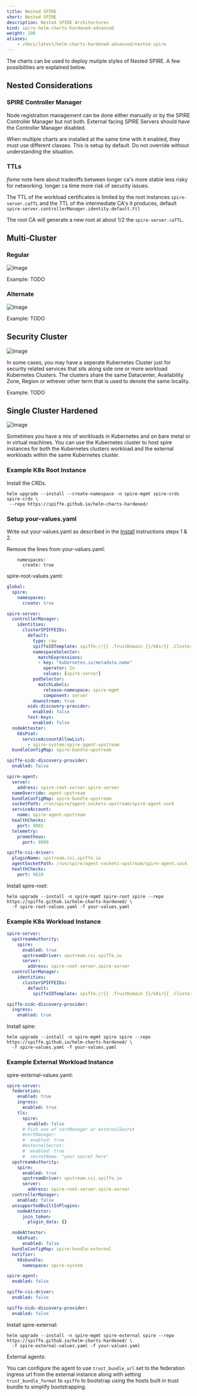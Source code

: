 ```yaml
---
title: Nested SPIRE
short: Nested SPIRE
description: Nested SPIRE Architectures
kind: spire-helm-charts-hardened-advanced
weight: 100
aliases:
    - /docs/latest/helm-charts-hardened-advanced/nested-spire
---
```


The charts can be used to deploy mutiple styles of Nested SPIRE. A few possibilities are explained below.

## Nested Considerations

### SPIRE Controller Manager

Node registration management can be done either manually or by the SPIRE Controller Manager but not both. External facing SPIRE Servers should have the Controller Manager disabled.

When multiple charts are installed at the same time with it enabled, they must use different classes. This is setup by default. Do not override without understanding the situation.

### TTLs


*fixme* note here about tradeoffs between longer ca's more stable less risky for networking. longer ca time more risk of security issues.


The TTL of the workload certificates is limited by the root instances `spire-server.caTTL` and the TTL of the intermediate CA's it produces, default `spire-server.controllerManager.identity.default.ttl`

The root CA will generate a new root at about 1/2 the `spire-server.caTTL`.

## Multi-Cluster

### Regular
![Image](/img/spire-helm-charts-hardened/multicluster.png)

Example: TODO

### Alternate
![Image](/img/spire-helm-charts-hardened/multicluster-alternate.png)

Example: TODO

## Security Cluster

![Image](/img/spire-helm-charts-hardened/securitycluster.png)

In some cases, you may have a seperate Kubernetes Cluster just for security related services that sits along side one or more workload Kubernetes Clusters. The clusters share the same Datacenter, Availability Zone, Region or wthever other term that is used to denote the same locality.

Example: TODO

## Single Cluster Hardened

![Image](/img/spire-helm-charts-hardened/singlehardened.png)

Sometimes you have a mix of workloads in Kubernetes and on bare metal or in virtual machines. You can use the Kubernetes cluster to host spire instances for both the Kubernetes clusters workload and the external workloads within the same Kubernetes cluster.

### Example K8s Root Instance

Install the CRDs.
```shell
helm upgrade --install --create-namespace -n spire-mgmt spire-crds spire-crds \
 --repo https://spiffe.github.io/helm-charts-hardened/
```

### Setup your-values.yaml

Write out your-values.yaml as described in the [Install](http://localhost:1313/docs/latest/spire-helm-charts-hardened-about/installation/#production-deployment) instructions steps 1 & 2.

Remove the lines from your-values.yaml:
```
    namespaces:
      create: true
```

spire-root-values.yaml:
```yaml
global:
  spire:
    namespaces:
      create: true

spire-server:
  controllerManager:
    identities:
      clusterSPIFFEIDs:
        default:
          type: raw
          spiffeIDTemplate: spiffe://{{ .TrustDomain }}/k8s/{{ .ClusterName }}/ns/{{ .PodMeta.Namespace }}/sa/{{ .PodSpec.ServiceAccountName }}
          namespaceSelector:
            matchExpressions:
            - key: "kubernetes.io/metadata.name"
              operator: In
              values: [spire-server]
          podSelector:
            matchLabels:
              release-namespace: spire-mgmt
              component: server
          downstream: true
        oidc-discovery-provider:
          enabled: false
        test-keys:
          enabled: false
  nodeAttestor:
    k8sPsat:
      serviceAccountAllowList:
        - spire-system:spire-agent-upstream
  bundleConfigMap: spire-bundle-upstream

spiffe-oidc-discovery-provider:
  enabled: false

spire-agent:
  server:
    address: spire-root-server.spire-server
  nameOverride: agent-upstream
  bundleConfigMap: spire-bundle-upstream
  socketPath: /run/spire/agent-sockets-upstream/spire-agent.sock
  serviceAccount:
    name: spire-agent-upstream
  healthChecks:
    port: 9981
  telemetry:
    prometheus:
      port: 9989

spiffe-csi-driver:
  pluginName: upstream.csi.spiffe.io
  agentSocketPath: /run/spire/agent-sockets-upstream/spire-agent.sock
  healthChecks:
    port: 9810

```

Install spire-root:

```shell
helm upgrade --install -n spire-mgmt spire-root spire --repo https://spiffe.github.io/helm-charts-hardened/ \
  -f spire-root-values.yaml -f your-values.yaml
```

### Example K8s Workload Instance

```yaml
spire-server:
  upstreamAuthority:
    spire:
      enabled: true
      upstreamDriver: upstream.csi.spiffe.io
      server:
        address: spire-root-server.spire-server
  controllerManager:
    identities:
      clusterSPIFFEIDs:
        default:
          spiffeIDTemplate: spiffe://{{ .TrustDomain }}/k8s/{{ .ClusterName }}/ns/{{ .PodMeta.Namespace }}/sa/{{ .PodSpec.ServiceAccountName }}

spiffe-oidc-discovery-provider:
  ingress:
    enabled: true
```

Install spire:

```shell
helm upgrade --install -n spire-mgmt spire spire --repo https://spiffe.github.io/helm-charts-hardened/ \
  -f spire-values.yaml -f your-values.yaml
```

### Example External Workload Instance

spire-external-values.yaml:
```yaml
spire-server:
  federation:
    enabled: true
    ingress:
      enabled: true
    tls:
      spire:
        enabled: false
      # Pick one of certManager or externalSecret
      #certManager:
      #  enabled: true
      #externalSecret:
      #  enabled: true
      #  secretName: "your secret here"
  upstreamAuthority:
    spire:
      enabled: true
      upstreamDriver: upstream.csi.spiffe.io
      server:
        address: spire-root-server.spire-server
  controllerManager:
    enabled: false
  unsupportedBuiltInPlugins:
    nodeAttestor:
      join_token:
        plugin_data: {}

  nodeAttestor:
    k8sPsat:
      enabled: false
  bundleConfigMap: spire-bundle-external
  notifier:
    k8sbundle:
      namespace: spire-system

spire-agent:
  enabled: false

spiffe-csi-driver:
  enabled: false

spiffe-oidc-discovery-provider:
  enabled: false
```

Install spire-external:

```shell
helm upgrade --install -n spire-mgmt spire-external spire --repo https://spiffe.github.io/helm-charts-hardened/ \
  -f spire-external-values.yaml -f your-values.yaml
```

External agents:

You can configure the agent to use `trust_bundle_url` set to the federation ingress url from the external instance along with setting `trust_bundle_format` to `spiffe` to bootstrap using the hosts built in trust bundle to simplify bootstrapping.
